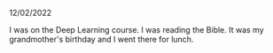 12/02/2022

I was on the Deep Learning course. I was reading the Bible. It was my grandmother's birthday and I went there for lunch.